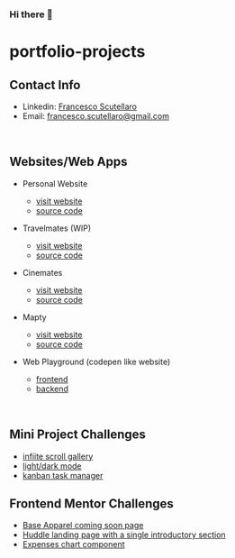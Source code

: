 ### Hi there 👋

<!--
**noppytinto/noppytinto** is a ✨ _special_ ✨ repository because its `README.md` (this file) appears on your GitHub profile.

Here are some ideas to get you started:

- 🔭 I’m currently working on ...
- 🌱 I’m currently learning ...
- 👯 I’m looking to collaborate on ...
- 🤔 I’m looking for help with ...
- 💬 Ask me about ...
- 📫 How to reach me: ...
- 😄 Pronouns: ...
- ⚡ Fun fact: ...
-->

# portfolio-projects

## Contact Info

- Linkedin: [Francesco Scutellaro](https://www.linkedin.com/in/francesco-scutellaro)
- Email: <francesco.scutellaro@gmail.com>

</br>

## Websites/Web Apps

- Personal Website
   - [visit website](https://fscutellaro.netlify.app/)
   - [source code](https://github.com/noppytinto/personal-website)
 
- Travelmates (WIP)
   - [visit website](https://travelmates.netlify.app)
   - [source code](https://github.com/noppytinto/travelmates)

- Cinemates
   - [visit website](https://cinemates.netlify.app)
   - [source code](https://github.com/noppytinto/cinemates)

- Mapty
   - [visit website](https://noppytinto.github.io/practice-web-mapty/)
   - [source code](https://github.com/noppytinto/practice-web-mapty)

- Web Playground (codepen like website)
  - [frontend](https://github.com/noppytinto/portfolio-js-web-playground)
  - [backend](https://github.com/noppytinto/node-web-playground-server)

</br>

## Mini Project Challenges
- [infiite scroll gallery](https://github.com/noppytinto/practice-web--infinite-scroll)
- [light/dark mode](https://github.com/noppytinto/practice-web--dark-theme)
- [kanban task manager](https://github.com/noppytinto/practice-web--drag-n-drop)


## Frontend Mentor Challenges

- [Base Apparel coming soon page](https://github.com/noppytinto/frontendmentor-09-base-apparel-coming-soon)
- [Huddle landing page with a single introductory section](https://github.com/noppytinto/frontendmentor-huddle-landing-page)
- [Expenses chart component](https://github.com/noppytinto/frontendmentor-expenses-chart)
